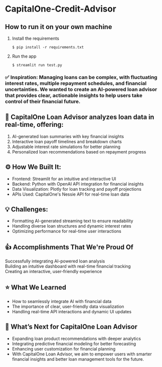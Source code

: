 # CapitalOne-Credit-Advisor

## How to run it on your own machine

1. Install the requirements

   ```
   $ pip install -r requirements.txt
   ```

2. Run the app

   ```
   $ streamlit run test.py
   ```

### ✅ Inspiration: Managing loans can be complex, with fluctuating interest rates, multiple repayment schedules, and financial uncertainties. We wanted to create an AI-powered loan advisor that provides clear, actionable insights to help users take control of their financial future.

## 🏦 CapitalOne Loan Advisor analyzes loan data in real-time, offering:  
1. AI-generated loan summaries with key financial insights  
2. Interactive loan payoff timelines and breakdown charts  
3. Adjustable interest rate simulations for better planning  
4. Personalized loan recommendations based on repayment progress  

## ⚙️ How We Built It: 
- Frontend: Streamlit for an intuitive and interactive UI  
- Backend: Python with OpenAI API integration for financial insights  
- Data Visualization: Plotly for loan tracking and payoff projections  
- APIs Used: CapitalOne's Nessie API for real-time loan data  

## 💡 Challenges:
- Formatting AI-generated streaming text to ensure readability  
- Handling diverse loan structures and dynamic interest rates  
- Optimizing performance for real-time user interactions  
  
## 👍 Accomplishments That We're Proud Of  
Successfully integrating AI-powered loan analysis  
Building an intuitive dashboard with real-time financial tracking  
Creating an interactive, user-friendly experience  

## ⭐️ What We Learned  
- How to seamlessly integrate AI with financial data  
- The importance of clear, user-friendly data visualization  
- Handling real-time API interactions and dynamic UI updates  

## 🏃 What’s Next for CapitalOne Loan Advisor  
- Expanding loan product recommendations with deeper analytics  
- Integrating predictive financial modeling for better forecasting  
- Enhancing user customization for financial planning  
- With CapitalOne Loan Advisor, we aim to empower users with smarter financial insights and better loan management tools for the future.
